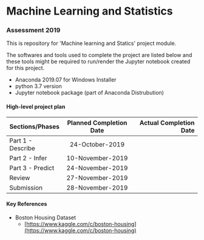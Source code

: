 # Machine Learning and Statistics
### Assessment 2019

This is repository for 'Machine learning and Statics' project module. 

The softwares and tools used to complete the project are listed below and these tools might be required to run/render the Jupyter notebook created for this project.

  - Anaconda 2019.07 for Windows Installer
  - python 3.7 version
  - Jupyter notebook package (part of Anaconda Distrubution)
 
#### High-level project plan

| Sections/Phases                 |   Planned Completion Date        |  Actual Completion Date   |
|---------------------------------|:--------------------------------:| -------------------------:|
| Part 1 - Describe               |   24-October-2019                |                           |
| Part 2 - Infer                  |   10-November-2019               |                           |
| Part 3 - Predict                |   24-November-2019               |                           |
| Review                          |   27-November-2019               |                           |
| Submission                      |   28-November-2019               |                           |

#### Key References

- Boston Housing Dataset 
  - [https://www.kaggle.com/c/boston-housing](https://www.kaggle.com/c/boston-housing)
